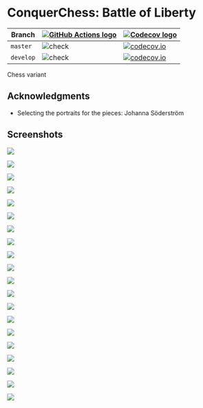 # ConquerChess: Battle of Liberty

Branch     |[![GitHub Actions logo](images/GitHubActions.png)](https://github.com/richelbilderbeek/knokchess/actions) |[![Codecov logo](images/Codecov.png)](https://www.codecov.io)
-----------|----------------------------------------------------------------------------------------------------------|-------------------------------------------------------------------------------------------------------------------------------------------------------
`master`   |![check](https://github.com/richelbilderbeek/knokchess/workflows/check/badge.svg?branch=master)           |[![codecov.io](https://codecov.io/github/richelbilderbeek/knokchess/coverage.svg?branch=master)](https://codecov.io/github/richelbilderbeek/knokchess/branch/master)
`develop`  |![check](https://github.com/richelbilderbeek/knokchess/workflows/check/badge.svg?branch=develop)          |[![codecov.io](https://codecov.io/github/richelbilderbeek/knokchess/coverage.svg?branch=develop)](https://codecov.io/github/richelbilderbeek/knokchess/branch/develop)

Chess variant

## Acknowledgments

 * Selecting the portraits for the pieces: Johanna Söderström

## Screenshots

![](screenshots/20220717_1.png)

![](screenshots/20220716_1.png)

![](screenshots/20220715_1.png)

![](screenshots/20220714_4.png)

![](screenshots/20220714_3.png)

![](screenshots/20220714_2.png)

![](screenshots/20220714_1.png)

![](screenshots/20220713_3.png)

![](screenshots/20220713_2.png)

![](screenshots/20220713_1.png)

![](screenshots/20220712_6.png)

![](screenshots/20220712_5.png)

![](screenshots/20220712_4.png)

![](screenshots/20220712_3.png)

![](screenshots/20220712_2.png)

![](screenshots/20220712_1.png)

![](screenshots/20220711_4.png)

![](screenshots/20220711_3.png)

![](screenshots/20220711_2.png)

![](screenshots/20220711_1.png)
